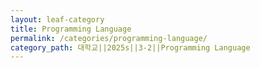 ```yaml
---
layout: leaf-category
title: Programming Language
permalink: /categories/programming-language/
category_path: 대학교||2025s||3-2||Programming Language
---
```

